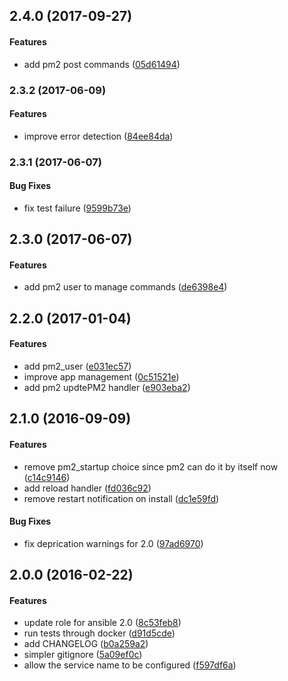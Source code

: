 <a name="2.4.0"></a>
## 2.4.0 (2017-09-27)


#### Features

*   add pm2 post commands ([05d61494](https://github.com/weareinteractive/ansible-pm2/commit/05d6149406813f94b7a39d6464ab3dd2bc1831cd))



<a name="2.3.2"></a>
### 2.3.2 (2017-06-09)


#### Features

*   improve error detection ([84ee84da](https://github.com/weareinteractive/ansible-pm2/commit/84ee84dae05cce71217c5f7643c39d6be635bdeb))



<a name="2.3.1"></a>
### 2.3.1 (2017-06-07)


#### Bug Fixes

*   fix test failure ([9599b73e](https://github.com/weareinteractive/ansible-pm2/commit/9599b73e98952237655b73819dd047b13f484a69))



<a name="2.3.0"></a>
## 2.3.0 (2017-06-07)


#### Features

*   add pm2 user to manage commands ([de6398e4](https://github.com/weareinteractive/ansible-pm2/commit/de6398e4c8ca576670d0a29920f04dfd2297ab13))



<a name="2.2.0"></a>
## 2.2.0 (2017-01-04)


#### Features

*   add pm2_user ([e031ec57](https://github.com/weareinteractive/ansible-pm2/commit/e031ec57b17d6915605b3288ee81959b34c8341a))
*   improve app management ([0c51521e](https://github.com/weareinteractive/ansible-pm2/commit/0c51521e7fc3c57d0f16450014798ba67bb74975))
*   add pm2 updtePM2 handler ([e903eba2](https://github.com/weareinteractive/ansible-pm2/commit/e903eba27e2661d22ffc426aa5fe951d8a3c92f2))



<a name="2.1.0"></a>
## 2.1.0 (2016-09-09)


#### Features

*   remove pm2_startup choice since pm2 can do it by itself now ([c14c9146](https://github.com/weareinteractive/ansible-pm2/commit/c14c91460760790d29996de9a8561da21f07fc81))
*   add reload handler ([fd036c92](https://github.com/weareinteractive/ansible-pm2/commit/fd036c928c1244172f3decccb077ca092dbe75ac))
*   remove restart notification on install ([dc1e59fd](https://github.com/weareinteractive/ansible-pm2/commit/dc1e59fd1dd2a2ba78aa08f721fd228bfdeff4e1))

#### Bug Fixes

*   fix deprication warnings for 2.0 ([97ad6970](https://github.com/weareinteractive/ansible-pm2/commit/97ad69703223247f6175c0c9d1f9c7ee772f19fb))



<a name="2.0.0"></a>
## 2.0.0 (2016-02-22)


#### Features

*   update role for ansible 2.0 ([8c53feb8](https://github.com/weareinteractive/ansible-pm2/commit/8c53feb8563c0738ee5b5c4d8fd2271e6dbbddd0))
*   run tests through docker ([d91d5cde](https://github.com/weareinteractive/ansible-pm2/commit/d91d5cde408e56d59a05295e3629e5f470b3b757))
*   add CHANGELOG ([b0a259a2](https://github.com/weareinteractive/ansible-pm2/commit/b0a259a2bc6ba8085b200185b473dc2fd8bdcdcd))
*   simpler gitignore ([5a09ef0c](https://github.com/weareinteractive/ansible-pm2/commit/5a09ef0cdcb5ddd49b88d917d3e038e9dcd0116a))
*   allow the service name to be configured ([f597df6a](https://github.com/weareinteractive/ansible-pm2/commit/f597df6a4187155a2b7f36a154fca05f3650f19b))



